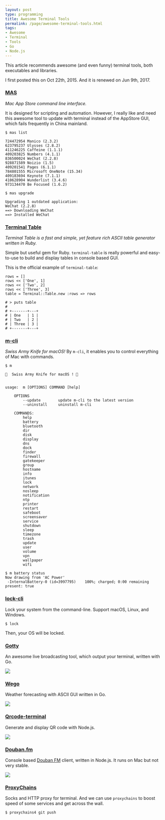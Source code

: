 ```yaml
---
layout: post
type: programming
title: Awesome Terminal Tools
permalink: /page/awesome-terminal-tools.html
tags:
- Awesome
- Terminal
- Tools
- Go
- Node.js
---
```


This article recommends awesome (and even funny) terminal tools, both executables and libraries.

I first posted this on Oct 22th, 2015. And it is renewed on Jun 9th, 2017.

### [MAS](https://github.com/mas-cli/mas)

_Mac App Store command line interface._

It is designed for scripting and automation. However, I really like and need this awesome tool to update with terminal instead of the AppStore GUI, which fails frequently in China mainland.

```
$ mas list

724472954 Manico (2.3.2)
623795237 Ulysses (2.8.2)
411246225 Caffeine (1.1.1)
409203825 Numbers (4.1.1)
836500024 WeChat (2.2.8)
928871589 Noizio (1.5)
409201541 Pages (6.1.1)
784801555 Microsoft OneNote (15.34)
409183694 Keynote (7.1.1)
410628904 Wunderlist (3.4.6)
973134470 Be Focused (1.6.2)
```

```
$ mas upgrade

Upgrading 1 outdated application:
WeChat (2.2.8)
==> Downloading WeChat
==> Installed WeChat
```

### [Terminal Table](https://github.com/tj/terminal-table)

_Terminal Table is a fast and simple, yet feature rich ASCII table generator written in Ruby._

Simple but useful gem for Ruby. `terminal-table` is really powerful and easy-to-use to build and display tables in console based GUI.

This is the official example of `terminal-table`:

```
rows = []
rows << ['One', 1]
rows << ['Two', 2]
rows << ['Three', 3]
table = Terminal::Table.new :rows => rows

# > puts table
#
# +-------+---+
# | One   | 1 |
# | Two   | 2 |
# | Three | 3 |
# +-------+---+
```

### [m-cli](https://github.com/rgcr/m-cli)

_Swiss Army Knife for macOS!_ By `m-cli`, it enables you to control everything of Mac with commands.

```
$ m 

  Swiss Army Knife for macOS ! 


usage:  m [OPTIONS] COMMAND [help]

    OPTIONS
        --update        update m-cli to the latest version
        --uninstall     uninstall m-cli

    COMMANDS:
        help
        battery
        bluetooth
        dir
        disk
        display
        dns
        dock
        finder
        firewall
        gatekeeper
        group
        hostname
        info
        itunes
        lock
        network
        nosleep
        notification
        ntp
        printer
        restart
        safeboot
        screensaver
        service
        shutdown
        sleep
        timezone
        trash
        update
        user
        volume
        vpn
        wallpaper
        wifi
```

```
$ m battery status
Now drawing from 'AC Power'
 -InternalBattery-0 (id=3997795)	100%; charged; 0:00 remaining present: true
```

### [lock-cli](https://github.com/sindresorhus/lock-cli)

Lock your system from the command-line. Support macOS, Linux, and Windows.

```
$ lock
```

Then, your OS will be locked.

### [Gotty](https://github.com/yudai/gotty)

An awesome live broadcasting tool, which output your terminal, written with Go.

![](https://raw.githubusercontent.com/yudai/gotty/master/screenshot.gif)

### [Wego](https://github.com/schachmat/wego)

Weather forecasting with ASCII GUI written in Go.

![](https://camo.githubusercontent.com/c3d2b92671f1ded5d5a9a9ebafdc836527f97269/687474703a2f2f7363686163686d61742e6769746875622e696f2f7765676f2f7765676f2e676966)

### [Qrcode-terminal](https://github.com/gtanner/qrcode-terminal)

Generate and display QR code with Node.js.

![](https://camo.githubusercontent.com/1b87ab92f230c35ff19abf2449e0fd52bea3f124/68747470733a2f2f7261772e6769746875622e636f6d2f6774616e6e65722f7172636f64652d7465726d696e616c2f6d61737465722f6578616d706c652f62617369632e706e67)

### [Douban.fm](https://github.com/turingou/douban.fm)

Console based [Douban FM](https://douban.fm/) client, written in Node.js. It runs on Mac but not very stable.

![](https://camo.githubusercontent.com/ca0a75a041cb65d1ad9dddc2e44b1c52903db7d0/687474703a2f2f7777312e73696e61696d672e636e2f6c617267652f36316666306465337477316563696a3364713830626a32306d3430657a3735752e6a7067)

### [ProxyChains](https://github.com/rofl0r/proxychains-ng)

Socks and HTTP proxy for terminal. And we can use `proxychains` to boost speed of some services and get across the wall.

```
$ proxychains4 git push
```
